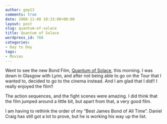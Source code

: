 ```yaml
---
author: gep13
comments: true
date: 2008-11-08 10:33:00+00:00
layout: post
slug: quantum-of-solace
title: Quantum of Solace
wordpress_id: 768
categories:
- Day to Day
tags:
- Movies
---
```


Went to see the new Bond Film, [Quantum of Solace](http://www.imdb.com/title/tt0830515/), this morning. I was down in Glasgow with Lynn, and after not being able to go on the Tour that I wanted to, decided to go to the cinema instead. And I am glad that I did!! I really enjoyed the film!!

 

The action sequences, and the fight scenes were amazing. I did think that the film jumped around a little bit, but apart from that, a very good film.

 

I am having to rethink the order of my “Best James Bond of All Time”. Daniel Craig has still got a lot to prove, but he is working his way up the list.
